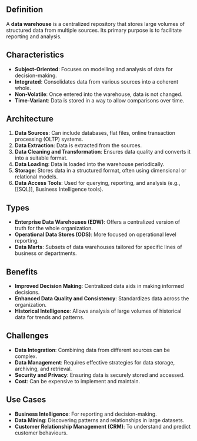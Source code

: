 ## Definition

A **data warehouse** is a centralized repository that stores large volumes of structured data from multiple sources. Its primary purpose is to facilitate reporting and analysis.

## Characteristics

- **Subject-Oriented**: Focuses on modelling and analysis of data for decision-making.
- **Integrated**: Consolidates data from various sources into a coherent whole.
- **Non-Volatile**: Once entered into the warehouse, data is not changed.
- **Time-Variant**: Data is stored in a way to allow comparisons over time.

## Architecture

1. **Data Sources**: Can include databases, flat files, online transaction processing (OLTP) systems.
2. **Data Extraction**: Data is extracted from the sources.
3. **Data Cleaning and Transformation**: Ensures data quality and converts it into a suitable format.
4. **Data Loading**: Data is loaded into the warehouse periodically.
5. **Storage**: Stores data in a structured format, often using dimensional or relational models.
6. **Data Access Tools**: Used for querying, reporting, and analysis (e.g., [[SQL]], Business Intelligence tools).

## Types

- **Enterprise Data Warehouses (EDW)**: Offers a centralized version of truth for the whole organization.
- **Operational Data Stores (ODS)**: More focused on operational level reporting.
- **Data Marts**: Subsets of data warehouses tailored for specific lines of business or departments.

## Benefits

- **Improved Decision Making**: Centralized data aids in making informed decisions.
- **Enhanced Data Quality and Consistency**: Standardizes data across the organization.
- **Historical Intelligence**: Allows analysis of large volumes of historical data for trends and patterns.

## Challenges

- **Data Integration**: Combining data from different sources can be complex.
- **Data Management**: Requires effective strategies for data storage, archiving, and retrieval.
- **Security and Privacy**: Ensuring data is securely stored and accessed.
- **Cost**: Can be expensive to implement and maintain.

## Use Cases

- **Business Intelligence**: For reporting and decision-making.
- **Data Mining**: Discovering patterns and relationships in large datasets.
- **Customer Relationship Management (CRM)**: To understand and predict customer behaviours.